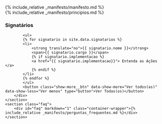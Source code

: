 <main class="manifest">
    <section class="manifest__introduction">
        <div class="container-wrapper">
            <div id="manifesto" markdown="1" class="manifest__definition">{% include_relative _manifesto/manifesto.md %}</div>
        </div>
    </section>
    <section class="manifest__principles">
        <div id="principios" markdown="1" class="container-wrapper">{% include_relative _manifesto/principios.md %}</div>
    </section>
    <section class="manifest__assigners">
        <div id="signatarios" class="container-wrapper">
            <h3>Signatários</h3>
        
            <ul>
            {% for signatario in site.data.signatarios %}
            <li>
                <strong translate="no">{{ signatario.nome }}</strong>
                <span>{{ signatario.cargo }}</span>
                {% if signatario.implementacao %}
                <a href="{{ signatario.implementacao}}"> Entenda as Ações </a>
                {% endif %}
            </li>
            {% endfor %}
            </ul>
            <button class="show-more__btn" data-show-more="Ver todos(as)" data-show-less="Ver menos" type="button">Ver Todas(os)</button>
        </div>
    </section>
    <section class="faq">
        <div id="faq" markdown="1" class="container-wrapper">{% include_relative _manifesto/perguntas_frequentes.md %}</div>
    </section>
</main>